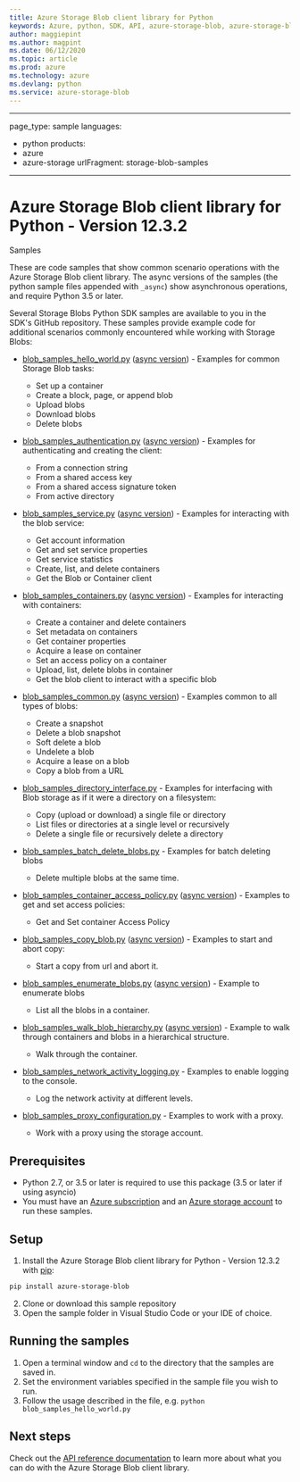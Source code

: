 ```yaml
---
title: Azure Storage Blob client library for Python
keywords: Azure, python, SDK, API, azure-storage-blob, azure-storage-blob
author: maggiepint
ms.author: magpint
ms.date: 06/12/2020
ms.topic: article
ms.prod: azure
ms.technology: azure
ms.devlang: python
ms.service: azure-storage-blob
---
```


---
page_type: sample
languages:
  - python
products:
  - azure
  - azure-storage
urlFragment: storage-blob-samples
---

# Azure Storage Blob client library for Python - Version 12.3.2 
 Samples

These are code samples that show common scenario operations with the Azure Storage Blob client library.
The async versions of the samples (the python sample files appended with `_async`) show asynchronous operations, 
and require Python 3.5 or later.

Several Storage Blobs Python SDK samples are available to you in the SDK's GitHub repository. These samples provide example code for additional scenarios commonly encountered while working with Storage Blobs:

* [blob_samples_hello_world.py](https://github.com/Azure/azure-sdk-for-python/tree/master/sdk/storage/azure-storage-blob/samples/blob_samples_hello_world.py) ([async version](https://github.com/Azure/azure-sdk-for-python/tree/master/sdk/storage/azure-storage-blob/samples/blob_samples_hello_world_async.py)) - Examples for common Storage Blob tasks:
    * Set up a container
    * Create a block, page, or append blob
    * Upload blobs
    * Download blobs
    * Delete blobs

* [blob_samples_authentication.py](https://github.com/Azure/azure-sdk-for-python/tree/master/sdk/storage/azure-storage-blob/samples/blob_samples_authentication.py) ([async version](https://github.com/Azure/azure-sdk-for-python/tree/master/sdk/storage/azure-storage-blob/samples/blob_samples_authentication_async.py)) - Examples for authenticating and creating the client:
    * From a connection string
    * From a shared access key
    * From a shared access signature token
    * From active directory
    
* [blob_samples_service.py](https://github.com/Azure/azure-sdk-for-python/tree/master/sdk/storage/azure-storage-blob/samples/blob_samples_service.py) ([async version](https://github.com/Azure/azure-sdk-for-python/tree/master/sdk/storage/azure-storage-blob/samples/blob_samples_service_async.py)) - Examples for interacting with the blob service:
    * Get account information
    * Get and set service properties
    * Get service statistics
    * Create, list, and delete containers
    * Get the Blob or Container client

* [blob_samples_containers.py](https://github.com/Azure/azure-sdk-for-python/tree/master/sdk/storage/azure-storage-blob/samples/blob_samples_containers.py) ([async version](https://github.com/Azure/azure-sdk-for-python/tree/master/sdk/storage/azure-storage-blob/samples/blob_samples_containers_async.py)) - Examples for interacting with containers:
    * Create a container and delete containers
    * Set metadata on containers
    * Get container properties
    * Acquire a lease on container
    * Set an access policy on a container
    * Upload, list, delete blobs in container
    * Get the blob client to interact with a specific blob

* [blob_samples_common.py](https://github.com/Azure/azure-sdk-for-python/tree/master/sdk/storage/azure-storage-blob/samples/blob_samples_common.py) ([async version](https://github.com/Azure/azure-sdk-for-python/tree/master/sdk/storage/azure-storage-blob/samples/blob_samples_common_async.py)) - Examples common to all types of blobs:
    * Create a snapshot
    * Delete a blob snapshot
    * Soft delete a blob
    * Undelete a blob
    * Acquire a lease on a blob
    * Copy a blob from a URL

* [blob_samples_directory_interface.py](https://github.com/Azure/azure-sdk-for-python/tree/master/sdk/storage/azure-storage-blob/samples/blob_samples_directory_interface.py) - Examples for interfacing with Blob storage as if it were a directory on a filesystem:
    * Copy (upload or download) a single file or directory
    * List files or directories at a single level or recursively
    * Delete a single file or recursively delete a directory

* [blob_samples_batch_delete_blobs.py](https://github.com/Azure/azure-sdk-for-python/tree/master/sdk/storage/azure-storage-blob/samples/blob_samples_batch_delete_blobs.py) - Examples for batch
deleting blobs
    * Delete multiple blobs at the same time.

* [blob_samples_container_access_policy.py](https://github.com/Azure/azure-sdk-for-python/tree/master/sdk/storage/azure-storage-blob/samples/blob_samples_container_access_policy.py) ([async version](https://github.com/Azure/azure-sdk-for-python/tree/master/sdk/storage/azure-storage-blob/samples/blob_samples_container_access_policy_async.py)) - Examples to
get and set access policies:
    * Get and Set container Access Policy

* [blob_samples_copy_blob.py](https://github.com/Azure/azure-sdk-for-python/tree/master/sdk/storage/azure-storage-blob/samples/blob_samples_copy_blob.py) ([async version](https://github.com/Azure/azure-sdk-for-python/tree/master/sdk/storage/azure-storage-blob/samples/blob_samples_copy_blob_async.py)) - Examples to start and abort copy:
    * Start a copy from url and abort it.

* [blob_samples_enumerate_blobs.py](https://github.com/Azure/azure-sdk-for-python/tree/master/sdk/storage/azure-storage-blob/samples/blob_samples_enumerate_blobs.py) ([async version](https://github.com/Azure/azure-sdk-for-python/tree/master/sdk/storage/azure-storage-blob/samples/blob_samples_enumerate_blobs_async.py)) - Example to enumerate blobs
    * List all the blobs in a container.

* [blob_samples_walk_blob_hierarchy.py](https://github.com/Azure/azure-sdk-for-python/tree/master/sdk/storage/azure-storage-blob/samples/blob_samples_walk_blob_hierarchy.py) ([async version](https://github.com/Azure/azure-sdk-for-python/tree/master/sdk/storage/azure-storage-blob/samples/blob_samples_walk_blob_hierarchy_async.py)) - Example to walk through containers and blobs in a hierarchical structure.
    * Walk through the container.

* [blob_samples_network_activity_logging.py](https://github.com/Azure/azure-sdk-for-python/tree/master/sdk/storage/azure-storage-blob/samples/blob_samples_network_activity_logging.py) - Examples to enable logging to the console.
    * Log the network activity at different levels.

* [blob_samples_proxy_configuration.py](https://github.com/Azure/azure-sdk-for-python/tree/master/sdk/storage/azure-storage-blob/samples/blob_samples_proxy_configuration.py) - Examples to work with a proxy.
    * Work with a proxy using the storage account.

## Prerequisites
* Python 2.7, or 3.5 or later is required to use this package (3.5 or later if using asyncio)
* You must have an [Azure subscription](https://azure.microsoft.com/free/) and an
[Azure storage account](https://docs.microsoft.com/azure/storage/common/storage-account-overview) to run these samples.

## Setup

1. Install the Azure Storage Blob client library for Python - Version 12.3.2 
 with [pip](https://pypi.org/project/pip/):

```bash
pip install azure-storage-blob
```

2. Clone or download this sample repository
3. Open the sample folder in Visual Studio Code or your IDE of choice.

## Running the samples

1. Open a terminal window and `cd` to the directory that the samples are saved in.
2. Set the environment variables specified in the sample file you wish to run.
3. Follow the usage described in the file, e.g. `python blob_samples_hello_world.py`

## Next steps

Check out the [API reference documentation](https://aka.ms/azsdk-python-storage-blob-ref) to learn more about
what you can do with the Azure Storage Blob client library.

